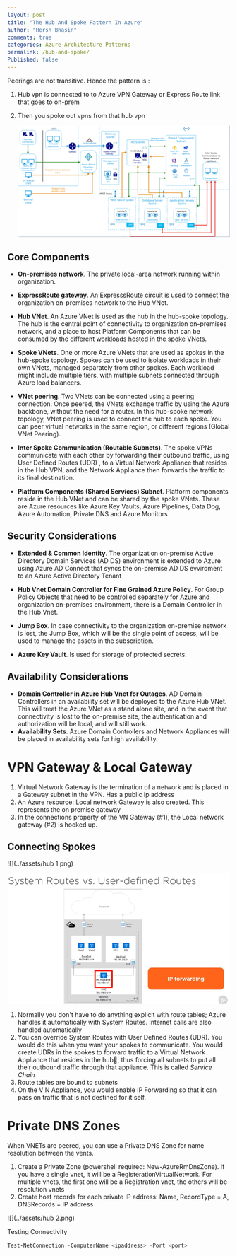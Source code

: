 ```yaml
---
layout: post
title: "The Hub And Spoke Pattern In Azure"
author: "Hersh Bhasin"
comments: true
categories: Azure-Architecture-Patterns
permalink: /hub-and-spoke/
Published: false
---
```




Peerings are not transitive. Hence the pattern is :

1. Hub vpn is connected to to Azure VPN Gateway or Express Route link that goes to  on-prem
2. Then you spoke out vpns from that hub vpn

   ![hub-spoke](../assets/hub-spoke.png)



## Core Components

* **On-premises network**. The  private local-area network running within organization.

* **ExpressRoute gateway**. An  ExpresssRoute circuit is used to connect the organization on-premises network to the Hub VNet.

* **Hub VNet**.  An Azure VNet is used as the hub in the hub-spoke topology. The hub is the central point of connectivity to organization on-premises network, and a place to host Platform Components that can be consumed by the different workloads hosted in the spoke VNets. 

* **Spoke VNets**. One or more Azure VNets that are used as spokes in the hub-spoke topology. Spokes can be used to isolate workloads in their own VNets, managed separately from other spokes. Each workload might include multiple tiers, with multiple subnets connected through Azure load balancers. 

* **VNet peering**. Two VNets can be connected using a peering connection. Once peered, the VNets exchange traffic by using the Azure backbone, without the need for a router. In this hub-spoke network topology,  VNet peering is used to connect the hub to each spoke. You can peer virtual networks in the same region, or different regions (Global VNet Peering).

* **Inter Spoke Communication (Routable Subnets)**. The spoke VPNs communicate with each other by forwarding their outbound traffic, using User Defined Routes (UDR) , to a Virtual Network Appliance that resides in the Hub VPN, and the Network Appliance then forwards the traffic to its final destination.

* **Platform Components** **(Shared Services) Subnet**. Platform components reside in the Hub VNet and can be  shared by the spoke VNets. These are  Azure resources like Azure Key Vaults, Azure Pipelines, Data Dog, Azure Automation, Private DNS and Azure Monitors

  

## Security Considerations

* **Extended & Common Identity**. The organization on-premise Active Directory Domain Services (AD DS) environment is extended to Azure using  Azure AD Connect that syncs the on-premise AD DS evviroment to an Azure Active Directory Tenant

* **Hub Vnet Domain Controller for Fine Grained Azure Policy**. For Group Policy Objects that need to be  controlled separately for Azure and organization on-premises environment, there is a Domain Controller in the Hub Vnet.

* **Jump Box**. In case connectivity to the organization on-premise network is lost, the Jump Box, which will be the single point of access, will be used to manage the assets in the subscription.

* **Azure Key Vault**. Is used for storage of protected secrets.

  

## Availability Considerations

* **Domain Controller in Azure Hub Vnet for Outages**. AD Domain Controllers in an  availability set will be deployed to the Azure Hub VNet. This  will treat the Azure VNet as a stand alone site, and in the event that connectivity is lost to the on-premise site, the authentication and authorization will be  local, and will still work.
* **Availability Sets**. Azure Domain Controllers and Network Appliances will be placed in availability sets for high availability.

# VPN Gateway & Local Gateway

1. Virtual Network Gateway is the termination of a network and is placed in a Gateway subnet in the VPN. Has a public ip address
2. An Azure resource: Local network Gateway is also created. This represents the  on premise gateway 
3. In the connections property of the VN Gateway (#1), the Local network gateway (#2) is hooked up.



## Connecting Spokes

![](../assets/hub 1.png)

![](../assets/hub.png)



1. Normally you don't have to do anything explicit with route tables; Azure handles it automatically with System Routes. Internet calls are also handled automatically
2. You can override System Routes with User Defined Routes (UDR). You would do this when you want your spokes to communicate. You would create UDRs in the spokes to forward traffic to a Virtual Network Appliance that resides in the hub, thus forcing all subnets to put all their outbound traffic through that appliance. This is called *Service Chain*
3. Route tables are bound to subnets
4. On the V N Appliance, you would enable IP Forwarding so that it can pass on traffic that is not destined for it self.

# Private DNS Zones

When VNETs are peered, you can use a Private DNS Zone for name resolution between the vents.

1. Create a Private Zone (powershell required: New-AzureRmDnsZone). If you have a single vnet, it will be a RegisterationVirtualNetwork. For multiple vnets, the first one will be a Registration vnet, the others will be resolution vnets
2. Create host records for each private IP address: Name, RecordType = A, DNSRecords = IP address

![](../assets/hub 2.png)

Testing Connectivity

```powershell
Test-NetConnection -ComputerName <ipaddress> -Port <port>
```

